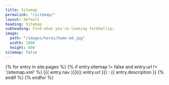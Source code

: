 ```yaml
---
title: Sitemap
permalink: "/sitemap/"
layout: default
heading: Sitemap
subheading: Find what you're looking for&hellip;
image:
  path: "/images/heros/home-md.jpg"
  width: 1600
  height: 600
sitemap: false
---
```


{% for entry in site.pages %}
  {% if entry.sitemap != false and entry.url != '/sitemap.xml' %}
[{{ entry.nav }}]({{ entry.url }})
: {{ entry.description }}
  {% endif %}
{% endfor %}